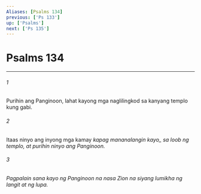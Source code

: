 ```yaml
---
Aliases: [Psalms 134]
previous: ['Ps 133']
up: ['Psalms']
next: ['Ps 135']
---
```

# Psalms 134

***






















###### 1 










Purihin ang Panginoon, lahat kayong mga naglilingkod sa kanyang templo kung gabi. 





















###### 2 










Itaas ninyo ang inyong mga kamay <i class="trans-change">kapag mananalangin kayo_ sa loob ng templo, at purihin ninyo ang Panginoon. 





















###### 3 










Pagpalain sana kayo ng Panginoon na nasa Zion na siyang lumikha ng langit at ng lupa.
